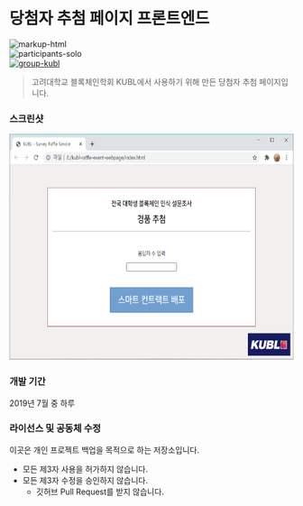 # 당첨자 추첨 페이지 프론트엔드

![markup-html][markup-html]
<br>
![participants-solo][participants-solo]
<br>
[![group-kubl][kubl-image]][kubl-url]

> 고려대학교 블록체인학회 KUBL에서 사용하기 위해 만든 당첨자 추첨 페이지입니다.

### 스크린샷

<img src="documents/screenshot.png" height="400px">

### 개발 기간

2019년 7월 중 하루

### 라이선스 및 공동체 수정

이곳은 개인 프로젝트 백업을 목적으로 하는 저장소입니다.

  * 모든 제3자 사용을 허가하지 않습니다.
  * 모든 제3자 수정을 승인하지 않습니다.
    * 깃허브 Pull Request를 받지 않습니다.

<!-- Image definitions -->
[kubl-image]: https://img.shields.io/badge/Group-KUBL-red
[kubl-url]: https://www.kubl.org
[markup-html]: https://img.shields.io/badge/Markup-HTML-orange
[participants-solo]: https://img.shields.io/badge/Participants-Solo%20Project-7aa3cc
